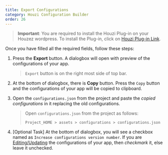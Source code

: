 ```yaml
---
title: Export Configurations
category: Houzi Configuration Builder
order: 26
---
```


> **Important**: You are required to install the Houzi Plug-in on your Houzez wordpress. To install the Plug-in, click on [Houzi Plug-in Link](https://github.com/AdilSoomro/houzez-mobile-api).

Once you have filled all the required fields, follow these steps: 
1. Press the **Export** button. A dialogbox will open with preview of the configurations of your app.
    > `Export` button is on the right most side of top bar.
2. At the bottom of dialogbox, there is **Copy** button. Press the `Copy` button and the configurations of your app will be copied to clipboard.
3. Open the `configurations.json` from the project and paste the *copied configurations* in it replacing the old configurations.
    > Open `configurations.json` from the project as follows:
    > 
    > `Project_HOME > assets > configurations > configurations.json`

4. [Optional Task] At the bottom of dialogbox, you will see a checkbox named as `Increase configurations version number`. If you are [Editing/Updating](/houzi-config-builder/edit-or-update-configurations) the configurations of your app, then *checkmark* it, else leave it unchecked.